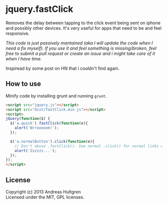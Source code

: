 # jquery.fastClick

Removes the delay between tapping to the click event being sent on iphone and possibly other devices. It's very useful for apps that need to be and feel responsive.

*This code is just passively mantained (aka I will update the code when I need a fix myself). If you use it and feel something is missing/broken, feel free to submit a pull request or create an issue and i might take care of it when I have time.*

Inspiread by some post on HN that i couldn't find again.

## How to use

Minify code by installing grunt and running `grunt`.

```html
<script src="jquery.js"></script>
<script src="dist/fastClick.min.js"></script>
<script>
jQuery(function($) {
  $('a.quick').fastClick(function(e){
    alert('Wrrooooom!');
  });

  $('a.normalButton').click(function(e){
    // Don't abuse .fastClick(). Use normal .click() for normal links where response-time is not critical.
    alert('Zzzzzz...');
  });
});
</script>
```

## License
Copyright (c) 2013 Andreas Hultgren  
Licensed under the MIT, GPL licenses.
